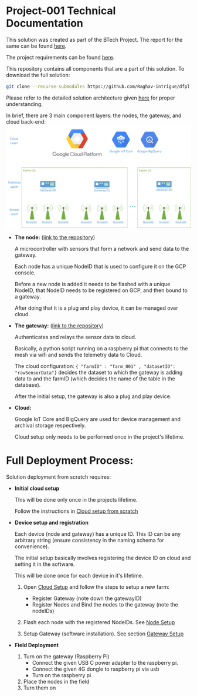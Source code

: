 # Project-001 Technical Documentation

This solution was created as part of the BTech Project. The report for the same can be found [here](./documentation/BTP-Report.pdf).

The project requirements can be found [here](./documentation/project-requirements.md).

This repository contains all components that are a part of this solution. To download the full solution:

```sh
git clone --recurse-submodules https://github.com/Raghav-intrigue/dfpl-project001
```

Please refer to the detailed solution architecture given [here](./documentation/Architecture-Description.pdf) for proper understanding.

In brief, there are 3 main component layers: the nodes, the gateway, and cloud back-end:
![Network Architecture](./documentation/imgs/layers.png)

* **The node:** ([link to the repository](https://github.com/Raghav-intrigue/dfpl-project001-node))
  
  A microcontroller with sensors that form a network and send data to the gateway.

  Each node has a unique NodeID that is used to configure it on the GCP console.

  Before a new node is added it needs to be flashed with a unique NodeID, that NodeID needs to be registered on GCP, and then bound to a gateway.

  After doing that it is a plug and play device, it can be managed over cloud.

* **The gateway:** ([link to the repository](https://github.com/Raghav-intrigue/dfpl-project001-gateway))
  
  Authenticates and relays the sensor data to cloud.
  
  Basically, a python script running on a raspberry pi that connects to the mesh via wifi and sends the telemetry data to Cloud.
  
  The cloud configuration: `{ "farmID" : "farm_001" , "datasetID": "rawSensorData"}` decides the dataset to which the gateway is adding data to and the farmID (which decides the name of the table in the database).

  After the initial setup, the gateway is also a plug and play device.

* **Cloud:**
  
  Google IoT Core and BigQuery are used for device management and archival storage respectively.

  Cloud setup only needs to be performed once in the project's lifetime.


# Full Deployment Process:

Solution deployment from scratch requires:

* **Initial cloud setup**
   
   This will be done only once in the projects lifetime.
   
   Follow the instructions in [Cloud setup from scratch](./documentation/cloud-from-scratch.md)

* **Device setup and registration**

    Each device (node and gateway) has a unique ID. This ID can be any arbitrary string (ensure consistency in the naming schema for convenience).

    The initial setup basically involves registering the device ID on cloud and setting it in the software.
    
    This will be done once for each device in it's lifetime.
    
    1. Open [Cloud Setup](./documentation/cloud.md) and follow the steps to setup a new farm:
   
       * Register Gateway (note down the gatewayID)
       * Register Nodes and Bind the nodes to the gateway (note the nodeIDs)

    2. Flash each node with the registered NodeIDs. See [Node Setup](https://github.com/Raghav-intrigue/dfpl-project001-node)

    3. Setup Gateway (software installation). See section [Gateway Setup](https://github.com/Raghav-intrigue/dfpl-project001-gateway)

* **Field Deployment**
  
  1. Turn on the gateway (Raspberry Pi)
     * Connect the given USB C power adapter  to the raspberry pi.
     * Connect the given 4G dongle to raspberry pi via usb
     * Turn on the raspberry pi
  2. Place the nodes in the field
  3. Turn them on
